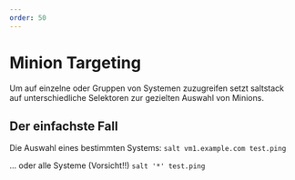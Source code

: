 ```yaml
---
order: 50
---
```


# Minion Targeting

Um auf einzelne oder Gruppen von Systemen zuzugreifen setzt saltstack auf unterschiedliche Selektoren zur gezielten Auswahl von Minions.

## Der einfachste Fall

Die Auswahl eines bestimmten Systems:
`salt vm1.example.com test.ping`

... oder alle Systeme (Vorsicht!!) `salt '*' test.ping`

